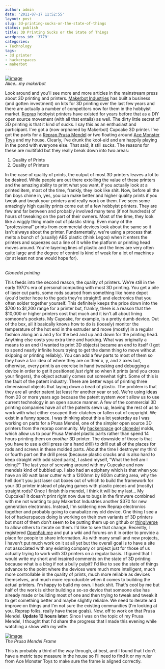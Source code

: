 ```yaml
---
author: admin
date: '2011-07-17 11:52:55'
layout: post
slug: 3d-printing-sucks-or-the-state-of-things
status: publish
title: 3D Printing Sucks or the State of Things
wordpress_id: '3779'
categories:
- Technology
tags:
- 3d printer
- hackerspaces
- makerbot
---
```


[![image](http://farm6.static.flickr.com/5085/5255741204_279e469386.jpg)](http://www.flickr.com/photos/albill/5255741204/ "Untitled by albill, on Flickr")\
*Alice...my makerbot*

Look around and you'll see more and more articles in the mainstream
press about 3D printing and printers. [Makerbot
Industries](http://www.makerbot.com) has built a business (and gotten
investment) on kits for 3D printing over the last few years and there
are actually a number of competitors now for them in the hobbyist
market. [Reprap](http://reprap.org/) hobbyist printers have existed for
years before that as a DIY open source movement (with all that entails)
as well. The dirty little secret of 3D printing is that it kind of
sucks. I say this as an enthusiast and participant. I've got a (now
orphaned by Makerbot) Cupcake 3D printer. I've got the parts for a
[Reprap Prusa Mendel](http://reprap.org/wiki/Prusa_Mendel) or two
floating around [Ace Monster Toys](http://www.acemonstertoys.org) and my
house. Clearly, I've drunk the kool-aid and am happily playing in the
pond with everyone else. That said, it still sucks. The reasons for
these are multifold but they really break down into two areas:

1.  Quality of Prints
2.  Quality of Printers

In the case of quality of prints, the output of most 3D printers leaves
a lot to be desired. While people are out there extolling the value of
these printers and the amazing ability to print what you want, if you
actually look at a printed item, most of the time, frankly, they look
like shit. Now, before all the fan boys chime in, yes, you can make
better and higher quality prints if you tweak and tweak your printers
and really work on them. I've seen some amazingly high quality prints
come out of a few hobbyist printers. They are few and far between and
probably involved many tens (if not hundreds) of hours of tweaking on
the part of their owners. Most of the time, they look like a wiggly
thing made out of plastic string. Even many of the "professional" prints
from commercial devices look about the same so it isn't always about the
printer. Fundamentally, we're using a process that melts a bunch of
(usually) ABS plastic (think Legos) when it enters the printers and
squeezes out a line of it while the platform or printing head moves
around. You're layering lines of plastic and the lines are very often
quite large and the degree of control is kind of weak for a lot of
machines (or at least not one would hope for).

\
*Clonedel printing*

This feeds into the second reason, the quality of printers. We're still
in the early 1970's era of personal computing with most 3D printing. You
get a pile of laser cut parts, some rods sourced from something like
home depot (you'd better hope to the gods they're straight!) and
electronics that you often solder together yourself. This definitely
keeps the price down into the $700 to $1,200 range for a printer but,
frankly, there is a reason that the $10,000 or higher printers cost that
much and it isn't all about lining someone's pockets. My Cupcake, for
example, is a pretty dumb device. Out of the box, all it basically knows
how to do is (loosely) monitor the temperature of the hot end in the
extruder and move (mostly) in a regular fashion along an x and y for the
bed and up and down for the printing head. Anything else costs you extra
time and hacking. What was originally a means to an end (I wanted to
print 3D objects) became an end to itself (I got to spend nearly
infinite hours trying to get the damn thing to move without skipping or
printing reliably). You can add a few parts to most of them so they have
a fair idea of where they are on their x, y, and z axes but, otherwise,
every print is an exercise in hand tweaking and debugging a device in
order to get it positioned *just right* so when it prints (and you cross
your fingers), the object actually comes out somewhat right. Some of
this is the fault of the patent industry. There are better ways of
printing three dimensional objects that laying down a bead of plastic.
The problem is that they are all under patent (at least for another year
or so). We're using ideas from 20 or more years ago because the patent
system won't allow us to use current technology in an open source
manner. A few of the commercial 3D printing companies have all of the
patents sewn up, leaving the rest of us to work with what either escaped
their clutches or fallen out of copyright. We exist in a funny space. I
was thinking about this a lot yesterday as I was working on parts for a
Prusa Mendel, one of the simpler open source 3D printers from the reprap
community. My [hackerspace](http://www.acemonstertoys.org) got
[clonedel](http://reprap.org/wiki/Clonedel) molds, which allow us to
pour Prusa Mendel plastic parts rather than spend 14 hours printing them
on *another* 3D printer. The downside of those is that you have to use a
drill press (or a hand drill) to drill out all of the places for rods
and screws in these molded parts. About the time I destroyer my third or
fourth part on the drill press (because plastic cracks and is also hard
to keep straight with odd sized parts), I asked myself, "What the hell
am I doing?" The last year of screwing around with my Cupcake and now
mendels kind of bubbled up. I also had an epiphany which is that when
you have an 80 watt laser cutter with a 1200mm by 800m cutting area, why
the hell don't you just laser cut boxes out of which to build the
framework for your 3D printer instead of playing games with plastic
pieces and (mostly) straight rods? Once I finish this mendel, I think it
will be my last... My Cupcake? It doesn't print right now due to bugs in
the firmware combined with me not wanting to pay Makerbot Industries
another $370 for new generation electronics. Instead, I'm soldering new
Reprap electronics together and probably going to canabalize my old
device. One thing I see a lot of hackerspaces doing is working on their
own variants of 3D printers but most of them don't seem to be putting
them up on github or [thingiverse](http://www.thingiverse.com/) to allow
others to iterate on them. I'd like to see that change. Recently, I
registered [OpenFab.me](http://openfab.me/wiki/Main_Page) and put a wiki
and forums on it in order to provide a place for people to share
information. As with many small and new projects, I haven't put much
work on it at all yet but the overall goal is to have a site not
associated with any existing company or project just for those of us
actually trying to work with 3D printers on a regular basis. I figured
that I would write my short and inspired comments on the state of 3D
printing because what is a blog if not a bully pulpit? I'd like to see
the state of things advance to the point where the devices were much
more intelligent, much more controllable in the quality of prints, much
more reliable as devices themselves, and much more reproducible when it
comes to building the actual printers. I'm happy to build my own. I hack
shit. That's cool by me but half of the work is either building a so-so
device that someone else has already made or building most of one and
then trying to tweak and tweak it to get something better and maybe
slightly reliable. We need to iterate and improve on things and I'm not
sure the existing communities (I'm looking at you, Reprap folks, really
have these goals). Now, off to work on that Prusa Mendel. **Update 12
hours later**: Since I was on the topic of my Prusa Mendel, I thought
that I'd share the progress that I made this evening while watching a
show with my wife:

[![image](http://farm7.static.flickr.com/6021/5949106371_9fdb3b6826.jpg)](http://www.flickr.com/photos/albill/5949106371/ "Untitled by albill, on Flickr")\
*The Prusa Mendel Frame*

This is probably a third of the way through, at best, and I found that I
don't have a metric tape measure in the house so I'll need to find it or
my ruler from Ace Monster Toys to make sure the frame is aligned
correctly.
